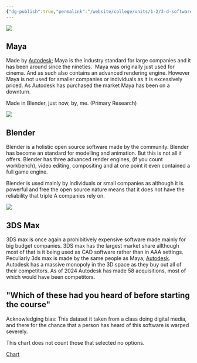 ```yaml
---
{"dg-publish":true,"permalink":"/website/college/units/1-2/3-d-software/"}
---
```



![](https://lh5.googleusercontent.com/h6q6GpBChFdOgKucR8facYBCHjf5dCPvTDPoanykx5HvT5f3bWkG26nfYI2Q2mIUnTRcf3v-oku3e-0mAmg9o_c)

## Maya

Made by [Autodesk](https://en.wikipedia.org/wiki/Autodesk); Maya is the industry standard for large companies and it has been around since the nineties.  Maya was originally just used for cinema. And as such also contains an advanced rendering engine. However Maya is not used for smaller companies or individuals as it is excessively priced. As Autodesk has purchased the market Maya has been on a downturn.

Made in Blender, just now, by, me. (Primary Research)

![](https://lh3.googleusercontent.com/ZX_U315Qo52OO5aZWc7VxVPbDuh-1N0IAlOqZm84U6y-B7ftNwtaCtqEdbsy2Js05u8XTGgKgHgFfd73BWFsGDY)

## Blender

Blender is a holistic open source software made by the community. Blender has become an standard for modelling and animation. But this is not all it offers. Blender has three advanced render engines, (if you count workbench), video editing, compositing and at one point it even contained a full game engine.

Blender is used mainly by individuals or small companies as although it is powerful and free the open source nature means that it does not have the reliability that triple A companies rely on.

  

![](https://lh6.googleusercontent.com/nySmJUoNboT0WXuyth9C1k_zCI5J27jIdddBlCvTclfPmZTGEhHoSPFX6Gx7yYJTJ6QSPam4sGKM0VlDCYFuZbM)

## 3DS Max

3DS max is once again a prohibitively expensive software made mainly for big budget companies. 3DS max has the largest market share allthough most of that is it being used as CAD software rather than in AAA settings. Peculiarly 3ds max is made by the same people as Maya, [Autodesk](https://en.wikipedia.org/wiki/Autodesk). Autodesk has a massive monopoly in the 3D space as they buy out all of their competitors. As of 2024 Autodesk has made 58 acquisitions, most of which would have been competitors.

## "Which of these had you heard of before starting the course"

Acknowledging bias: This dataset it taken from a class doing digital media, and there for the chance that a person has heard of this software is warped severely.

This chart does not count those that selected no options.

[Chart](https://docs.google.com/spreadsheets/d/e/2CAIWO3elxEzceqLxaw_h9FPoJLlqSa964ms1fbVCvTby-RGwPwKP1xCn2QsiewwIlwkE3hvREzffVg_UONg/gviz/chartiframe?authuser=0&oid=1289665781&resourcekey "Open Chart in new window")
